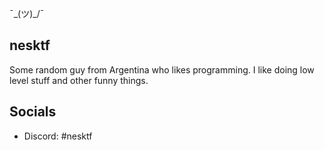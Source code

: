 ¯\_(ツ)_/¯

## nesktf
Some random guy from Argentina who likes programming. I like doing low level stuff and other funny things.

## Socials
- Discord: #nesktf
